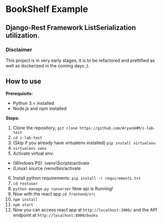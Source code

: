 # BookShelf Example
## Django-Rest Framework ListSerialization utilization.
### Disclaimer
This project is in very early stages, it is to be refactored and prettified as well as dockerized in the coming days ;).

## How to use
**Prerequisits:**
- Python 3.< installed
- Node.js and npm installed

**Steps:**
1. Clone the repository, `git clone https://github.com/AryanGHM/z-lab-test`
2. `cd z-lab-test`
3. (Skip if you already have virtualenv installed) `pip install virtualenv`
4. `virtualenv venv`
5. Activate virtual env:
  - (Windows PS) .\venv\Scripts\activate
  - (Linux) source /venv/bin/activate
6. Install python requirements: `pip install -r requirements.txt`
7. `cd restuser`
8. `python manage.py runserver` Now api is Running!
9. Now with the react app `cd frontend/src`
10. `npm install`
11. `npm start`
12. Now you can access react app at `http://localhost:3000/` and the API endpoint at `http://localhost:8000/books`
